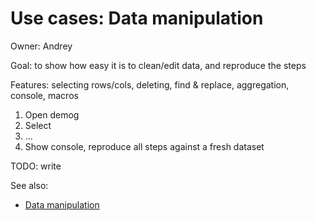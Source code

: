 <!-- TITLE: Use Cases: Data manipulation -->
<!-- SUBTITLE: -->

# Use cases: Data manipulation

Owner: Andrey

Goal: to show how easy it is to clean/edit data, and reproduce the steps

Features: selecting rows/cols, deleting, find & replace, aggregation, console, macros

1. Open demog
2. Select
3. ...
4. Show console, reproduce all steps against a fresh dataset

TODO: write

See also:

* [Data manipulation](../../transform/data-wrangling.md)
